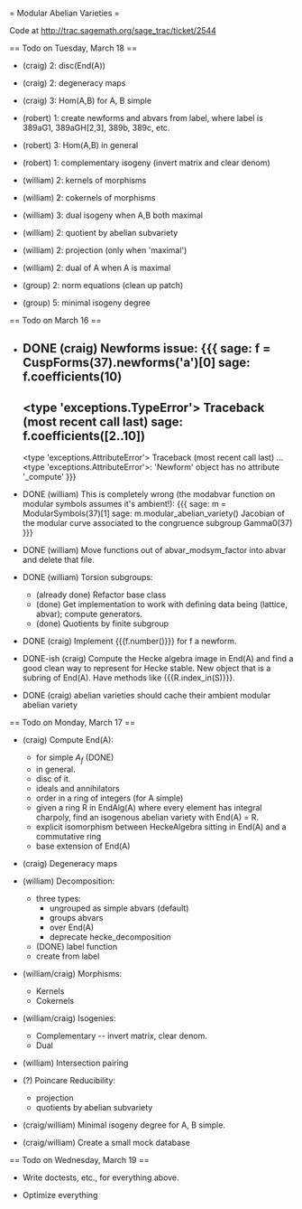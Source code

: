 = Modular Abelian Varieties =

Code at http://trac.sagemath.org/sage_trac/ticket/2544

== Todo on Tuesday, March 18 ==

 * (craig)   2: disc(End(A))
 * (craig)   2: degeneracy maps
 * (craig)   3: Hom(A,B) for A, B simple

 * (robert)  1: create newforms and abvars from label, where label is 389aG1, 389aGH[2,3], 389b, 389c, etc.
 * (robert)  3: Hom(A,B) in general
 * (robert)  1: complementary isogeny (invert matrix and clear denom)

 * (william) 2: kernels of morphisms
 * (william) 2: cokernels of morphisms
 * (william) 3: dual isogeny when A,B both maximal
 * (william) 2: quotient by abelian subvariety
 * (william) 2: projection (only when 'maximal')
 * (william) 2: dual of A when A is maximal


 * (group) 2: norm equations (clean up patch)

 * (group) 5: minimal isogeny degree

== Todo on March 16 ==

 * DONE (craig) Newforms issue:
   {{{
   sage: f = CuspForms(37).newforms('a')[0]
   sage: f.coefficients(10)
   ------------------------------------
   <type 'exceptions.TypeError'>             Traceback (most recent call last)
   sage: f.coefficients([2..10])
   ------------------------------------
   <type 'exceptions.AttributeError'>        Traceback (most recent call last)
   ...
   <type 'exceptions.AttributeError'>: 'Newform' object has no attribute '_compute'
   }}}

 * DONE (william) This is completely wrong (the modabvar function on modular symbols assumes it's ambient!):
   {{{
   sage: m = ModularSymbols(37)[1]
   sage: m.modular_abelian_variety()
   Jacobian of the modular curve associated to the congruence subgroup Gamma0(37)
   }}}

 * DONE (william) Move functions out of abvar_modsym_factor into abvar and delete that file. 

 * DONE (william) Torsion subgroups:
    * (already done) Refactor base class
    * (done) Get implementation to work with defining data being (lattice, abvar); compute generators. 
    * (done) Quotients by finite subgroup

 * DONE (craig) Implement {{{f.number()}}} for f a newform. 

 * DONE-ish (craig) Compute the Hecke algebra image in End(A) and find a good clean way to represent for Hecke stable.  New object that is a subring of End(A).   Have methods like {{{R.index_in(S)}}}.

 * DONE (craig) abelian varieties should cache their ambient modular abelian variety

== Todo on Monday, March 17 ==

 * (craig) Compute End(A):
     * for simple $A_f$ (DONE)
     * in general.
     * disc of it.
     * ideals and annihilators
     * order in a ring of integers (for A simple)
     * given a ring R in EndAlg(A) where every element has integral charpoly, find an isogenous abelian variety with End(A) = R.
     * explicit isomorphism between HeckeAlgebra sitting in End(A) and a commutative ring
     * base extension of End(A)

 * (craig) Degeneracy maps

 * (william) Decomposition:
    * three types:
        * ungrouped as simple abvars   (default)
        * groups abvars
        * over End(A)
        * deprecate hecke_decomposition
   * (DONE) label function
   * create from label

 * (william/craig) Morphisms:
    * Kernels
    * Cokernels

 * (william/craig) Isogenies:
    * Complementary -- invert matrix, clear denom. 
    * Dual
   
 * (william) Intersection pairing

 * (?) Poincare Reducibility:
    * projection
    * quotients by abelian subvariety

 * (craig/william) Minimal isogeny degree for A, B simple.

 * (craig/william) Create a small mock database
 



== Todo on Wednesday, March 19 ==


 * Write doctests, etc., for everything above.

 * Optimize everything
